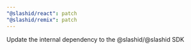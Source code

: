 ```yaml
---
"@slashid/react": patch
"@slashid/remix": patch
---
```


Update the internal dependency to the @slashid/@slashid SDK
